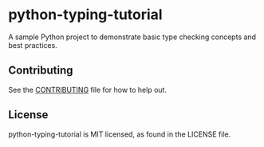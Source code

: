 # python-typing-tutorial

A sample Python project to demonstrate basic type checking concepts and best practices.

## Contributing

See the [CONTRIBUTING](CONTRIBUTING.md) file for how to help out.

## License
python-typing-tutorial is MIT licensed, as found in the LICENSE file.
